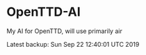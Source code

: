 # OpenTTD-AI
My AI for OpenTTD, will use primarily air

Latest backup: Sun Sep 22 12:40:01 UTC 2019
